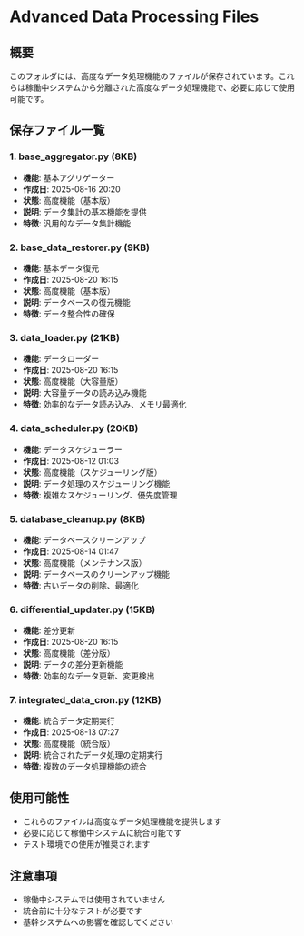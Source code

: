 # Advanced Data Processing Files

## 概要
このフォルダには、高度なデータ処理機能のファイルが保存されています。これらは稼働中システムから分離された高度なデータ処理機能で、必要に応じて使用可能です。

## 保存ファイル一覧

### 1. base_aggregator.py (8KB)
- **機能**: 基本アグリゲーター
- **作成日**: 2025-08-16 20:20
- **状態**: 高度機能（基本版）
- **説明**: データ集計の基本機能を提供
- **特徴**: 汎用的なデータ集計機能

### 2. base_data_restorer.py (9KB)
- **機能**: 基本データ復元
- **作成日**: 2025-08-20 16:15
- **状態**: 高度機能（基本版）
- **説明**: データベースの復元機能
- **特徴**: データ整合性の確保

### 3. data_loader.py (21KB)
- **機能**: データローダー
- **作成日**: 2025-08-20 16:15
- **状態**: 高度機能（大容量版）
- **説明**: 大容量データの読み込み機能
- **特徴**: 効率的なデータ読み込み、メモリ最適化

### 4. data_scheduler.py (20KB)
- **機能**: データスケジューラー
- **作成日**: 2025-08-12 01:03
- **状態**: 高度機能（スケジューリング版）
- **説明**: データ処理のスケジューリング機能
- **特徴**: 複雑なスケジューリング、優先度管理

### 5. database_cleanup.py (8KB)
- **機能**: データベースクリーンアップ
- **作成日**: 2025-08-14 01:47
- **状態**: 高度機能（メンテナンス版）
- **説明**: データベースのクリーンアップ機能
- **特徴**: 古いデータの削除、最適化

### 6. differential_updater.py (15KB)
- **機能**: 差分更新
- **作成日**: 2025-08-20 16:15
- **状態**: 高度機能（差分版）
- **説明**: データの差分更新機能
- **特徴**: 効率的なデータ更新、変更検出

### 7. integrated_data_cron.py (12KB)
- **機能**: 統合データ定期実行
- **作成日**: 2025-08-13 07:27
- **状態**: 高度機能（統合版）
- **説明**: 統合されたデータ処理の定期実行
- **特徴**: 複数のデータ処理機能の統合

## 使用可能性
- これらのファイルは高度なデータ処理機能を提供します
- 必要に応じて稼働中システムに統合可能です
- テスト環境での使用が推奨されます

## 注意事項
- 稼働中システムでは使用されていません
- 統合前に十分なテストが必要です
- 基幹システムへの影響を確認してください
